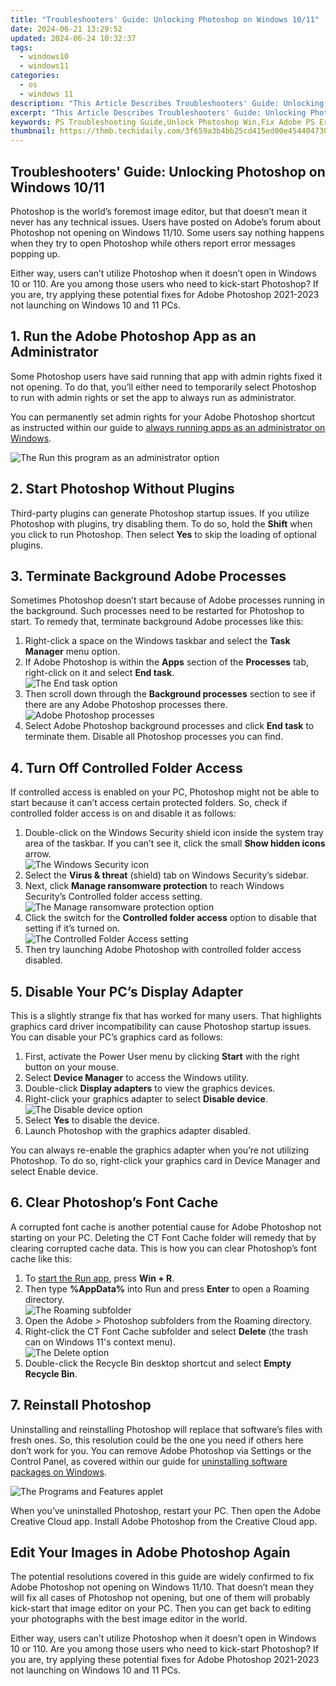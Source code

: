 ```yaml
---
title: "Troubleshooters' Guide: Unlocking Photoshop on Windows 10/11"
date: 2024-06-21 13:29:52
updated: 2024-06-24 10:32:37
tags:
  - windows10
  - windows11
categories:
  - os
  - windows 11
description: "This Article Describes Troubleshooters' Guide: Unlocking Photoshop on Windows 10/11"
excerpt: "This Article Describes Troubleshooters' Guide: Unlocking Photoshop on Windows 10/11"
keywords: PS Troubleshooting Guide,Unlock Photoshop Win,Fix Adobe PS Errors,Photoshop Setup Guide,Windows Adobe CSX,Photoshop Win10/11 Help,Mastering Photoshop OS
thumbnail: https://thmb.techidaily.com/3f659a3b4bb25cd415ed00e454404730b9869c867cd294c9e58180160b4e9b56.jpg
---
```


## Troubleshooters' Guide: Unlocking Photoshop on Windows 10/11

 Photoshop is the world’s foremost image editor, but that doesn’t mean it never has any technical issues. Users have posted on Adobe’s forum about Photoshop not opening on Windows 11/10\. Some users say nothing happens when they try to open Photoshop while others report error messages popping up.

 Either way, users can’t utilize Photoshop when it doesn’t open in Windows 10 or 110\. Are you among those users who need to kick-start Photoshop? If you are, try applying these potential fixes for Adobe Photoshop 2021-2023 not launching on Windows 10 and 11 PCs.

## 1\. Run the Adobe Photoshop App as an Administrator

 Some Photoshop users have said running that app with admin rights fixed it not opening. To do that, you’ll either need to temporarily select Photoshop to run with admin rights or set the app to always run as administrator.

 You can permanently set admin rights for your Adobe Photoshop shortcut as instructed within our guide to [always running apps as an administrator on Windows](https://www.makeuseof.com/tag/always-run-apps-administrator-windows/).

![The Run this program as an administrator option](https://static1.makeuseofimages.com/wordpress/wp-content/uploads/2023/06/run-this-program-as-administrator3.jpg)

## 2\. Start Photoshop Without Plugins

 Third-party plugins can generate Photoshop startup issues. If you utilize Photoshop with plugins, try disabling them. To do so, hold the **Shift** when you click to run Photoshop. Then select **Yes** to skip the loading of optional plugins.

## 3\. Terminate Background Adobe Processes

 Sometimes Photoshop doesn’t start because of Adobe processes running in the background. Such processes need to be restarted for Photoshop to start. To remedy that, terminate background Adobe processes like this:

1. Right-click a space on the Windows taskbar and select the **Task Manager** menu option.
2. If Adobe Photoshop is within the **Apps** section of the **Processes** tab, right-click on it and select **End task**.  
![The End task option](https://static1.makeuseofimages.com/wordpress/wp-content/uploads/2023/06/end-task-context-menu-option.png)
3. Then scroll down through the **Background processes** section to see if there are any Adobe Photoshop processes there.  
![Adobe Photoshop processes](https://static1.makeuseofimages.com/wordpress/wp-content/uploads/2023/06/adobe-photoshop-processes.jpg)
4. Select Adobe Photoshop background processes and click **End task** to terminate them. Disable all Photoshop processes you can find.

## 4\. Turn Off Controlled Folder Access

 If controlled access is enabled on your PC, Photoshop might not be able to start because it can’t access certain protected folders. So, check if controlled folder access is on and disable it as follows:

1. Double-click on the Windows Security shield icon inside the system tray area of the taskbar. If you can’t see it, click the small **Show hidden icons** arrow.  
![The Windows Security icon](https://static1.makeuseofimages.com/wordpress/wp-content/uploads/2023/06/windows-security-icon.jpg)
2. Select the **Virus & threat** (shield) tab on Windows Security’s sidebar.
3. Next, click **Manage ransomware protection** to reach Windows Security’s Controlled folder access setting.  
![The Manage ransomware protection option](https://static1.makeuseofimages.com/wordpress/wp-content/uploads/2023/06/manage-ransomware-option.jpg)
4. Click the switch for the **Controlled folder access** option to disable that setting if it’s turned on.  
![The Controlled Folder Access setting](https://static1.makeuseofimages.com/wordpress/wp-content/uploads/2023/06/controlled-folder-access-option.jpg)
5. Then try launching Adobe Photoshop with controlled folder access disabled.

## 5\. Disable Your PC’s Display Adapter

 This is a slightly strange fix that has worked for many users. That highlights graphics card driver incompatibility can cause Photoshop startup issues. You can disable your PC’s graphics card as follows:

1. First, activate the Power User menu by clicking **Start** with the right button on your mouse.
2. Select **Device Manager** to access the Windows utility.
3. Double-click **Display adapters** to view the graphics devices.
4. Right-click your graphics adapter to select **Disable device**.  
![The Disable device option](https://static1.makeuseofimages.com/wordpress/wp-content/uploads/2023/06/disable-device-option.jpg)
5. Select **Yes** to disable the device.
6. Launch Photoshop with the graphics adapter disabled.

 You can always re-enable the graphics adapter when you’re not utilizing Photoshop. To do so, right-click your graphics card in Device Manager and select Enable device.

## 6\. Clear Photoshop’s Font Cache

 A corrupted font cache is another potential cause for Adobe Photoshop not starting on your PC. Deleting the CT Font Cache folder will remedy that by clearing corrupted cache data. This is how you can clear Photoshop’s font cache like this:

1. To [start the Run app](https://www.makeuseof.com/windows-open-run-command-dialog-box/), press **Win + R**.
2. Then type **%AppData%** into Run and press **Enter** to open a Roaming directory.  
![The Roaming subfolder](https://static1.makeuseofimages.com/wordpress/wp-content/uploads/2023/06/the-roaming-subfolder.jpg)
3. Open the Adobe > Photoshop subfolders from the Roaming directory.
4. Right-click the CT Font Cache subfolder and select **Delete** (the trash can on Windows 11's context menu).  
![The Delete option](https://static1.makeuseofimages.com/wordpress/wp-content/uploads/2023/06/the-delete-option4.jpg)
5. Double-click the Recycle Bin desktop shortcut and select **Empty Recycle Bin**.

## 7\. Reinstall Photoshop

 Uninstalling and reinstalling Photoshop will replace that software’s files with fresh ones. So, this resolution could be the one you need if others here don’t work for you. You can remove Adobe Photoshop via Settings or the Control Panel, as covered within our guide for [uninstalling software packages on Windows](https://www.makeuseof.com/windows-11-different-ways-to-uninstall-software/).

![The Programs and Features applet](https://static1.makeuseofimages.com/wordpress/wp-content/uploads/2023/06/uninstall-option-1.jpg)

 When you’ve uninstalled Photoshop, restart your PC. Then open the Adobe Creative Cloud app. Install Adobe Photoshop from the Creative Cloud app.

## Edit Your Images in Adobe Photoshop Again

 The potential resolutions covered in this guide are widely confirmed to fix Adobe Photoshop not opening on Windows 11/10\. That doesn’t mean they will fix all cases of Photoshop not opening, but one of them will probably kick-start that image editor on your PC. Then you can get back to editing your photographs with the best image editor in the world.

 Either way, users can’t utilize Photoshop when it doesn’t open in Windows 10 or 110\. Are you among those users who need to kick-start Photoshop? If you are, try applying these potential fixes for Adobe Photoshop 2021-2023 not launching on Windows 10 and 11 PCs.
